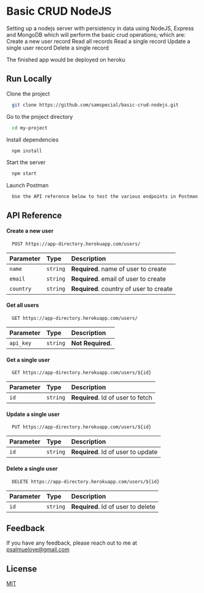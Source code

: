
# Basic CRUD NodeJS

Setting up a nodejs server with persistency in data using NodeJS, Express and MongoDB which will perform the basic crud operations; which are:
Create a new user record 
Read all records 
Read a single record
Update a single user record 
Delete a single record 

The finished app would be deployed on heroku


## Run Locally

Clone the project

```bash
  git clone https://github.com/samspecial/basic-crud-nodejs.git
```

Go to the project directory

```bash
  cd my-project
```

Install dependencies

```bash
  npm install
```

Start the server

```bash
  npm start
```

Launch Postman

```Postman
  Use the API reference below to test the various endpoints in Postman
```

  
## API Reference

#### Create a new user

```http
  POST https://app-directory.herokuapp.com/users/
```

| Parameter | Type     | Description                              |
| :-------- | :------- | :--------------------------------------- |
| `name`    | `string` | **Required**.  name of user to create    |
| `email`   | `string` | **Required**.  email of user to create   |
| `country` | `string` | **Required**.  country of user to create |

#### Get all users

```http
  GET https://app-directory.herokuapp.com/users/
```

| Parameter | Type     | Description                |
| :-------- | :------- | :------------------------- |
| `api_key` | `string` | **Not Required**.          |

#### Get a single user

```http
  GET https://app-directory.herokuapp.com/users/${id}
```

| Parameter | Type     | Description                       |
| :-------- | :------- | :-------------------------------- |
| `id`      | `string` | **Required**. Id of user to fetch |

#### Update a single user
```http
  PUT https://app-directory.herokuapp.com/users/${id}
```

| Parameter | Type     | Description                       |
| :-------- | :------- | :-------------------------------- |
| `id`      | `string` | **Required**. Id of user to update |

#### Delete a single user
```http
  DELETE https://app-directory.herokuapp.com/users/${id}
```

| Parameter | Type     | Description                       |
| :-------- | :------- | :-------------------------------- |
| `id`      | `string` | **Required**. Id of user to delete |



  
## Feedback

If you have any feedback, please reach out to me at psalmueloye@gmail.com

  
## License

[MIT](https://choosealicense.com/licenses/mit/)

  